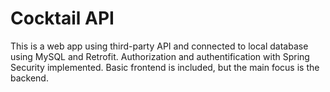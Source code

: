 # Cocktail API

This is a web app using third-party API and connected to local database using MySQL and Retrofit. Authorization and authentification with Spring Security implemented. Basic frontend is included, but the main focus is the backend.
